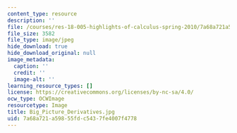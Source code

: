 ```yaml
---
content_type: resource
description: ''
file: /courses/res-18-005-highlights-of-calculus-spring-2010/7a68a721a59855fdc5437fe4007f4778_Big_Picture_Derivatives.jpg
file_size: 3582
file_type: image/jpeg
hide_download: true
hide_download_original: null
image_metadata:
  caption: ''
  credit: ''
  image-alt: ''
learning_resource_types: []
license: https://creativecommons.org/licenses/by-nc-sa/4.0/
ocw_type: OCWImage
resourcetype: Image
title: Big_Picture_Derivatives.jpg
uid: 7a68a721-a598-55fd-c543-7fe4007f4778
---
```


